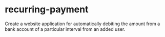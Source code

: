 # recurring-payment
Create a website application for automatically debiting the amount from a bank account of a particular interval from an added user.
